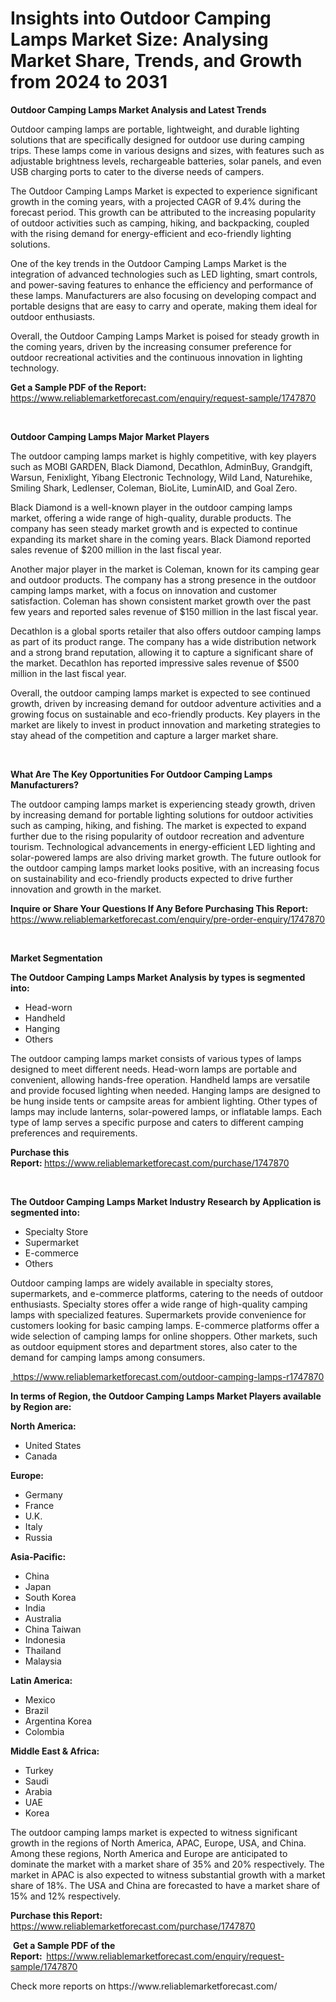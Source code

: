 <p><h1>Insights into Outdoor Camping Lamps Market Size: Analysing Market Share, Trends, and Growth from 2024 to 2031</h1></p><p><strong>Outdoor Camping Lamps Market Analysis and Latest Trends</strong></p>
<p><p>Outdoor camping lamps are portable, lightweight, and durable lighting solutions that are specifically designed for outdoor use during camping trips. These lamps come in various designs and sizes, with features such as adjustable brightness levels, rechargeable batteries, solar panels, and even USB charging ports to cater to the diverse needs of campers.</p><p>The Outdoor Camping Lamps Market is expected to experience significant growth in the coming years, with a projected CAGR of 9.4% during the forecast period. This growth can be attributed to the increasing popularity of outdoor activities such as camping, hiking, and backpacking, coupled with the rising demand for energy-efficient and eco-friendly lighting solutions.</p><p>One of the key trends in the Outdoor Camping Lamps Market is the integration of advanced technologies such as LED lighting, smart controls, and power-saving features to enhance the efficiency and performance of these lamps. Manufacturers are also focusing on developing compact and portable designs that are easy to carry and operate, making them ideal for outdoor enthusiasts.</p><p>Overall, the Outdoor Camping Lamps Market is poised for steady growth in the coming years, driven by the increasing consumer preference for outdoor recreational activities and the continuous innovation in lighting technology.</p></p>
<p><strong>Get a Sample PDF of the Report:&nbsp;</strong> <a href="https://www.reliablemarketforecast.com/enquiry/request-sample/1747870">https://www.reliablemarketforecast.com/enquiry/request-sample/1747870</a></p>
<p>&nbsp;</p>
<p><strong>Outdoor Camping Lamps Major Market Players</strong></p>
<p><p>The outdoor camping lamps market is highly competitive, with key players such as MOBI GARDEN, Black Diamond, Decathlon, AdminBuy, Grandgift, Warsun, Fenixlight, Yibang Electronic Technology, Wild Land, Naturehike, Smiling Shark, Ledlenser, Coleman, BioLite, LuminAID, and Goal Zero.</p><p>Black Diamond is a well-known player in the outdoor camping lamps market, offering a wide range of high-quality, durable products. The company has seen steady market growth and is expected to continue expanding its market share in the coming years. Black Diamond reported sales revenue of $200 million in the last fiscal year.</p><p>Another major player in the market is Coleman, known for its camping gear and outdoor products. The company has a strong presence in the outdoor camping lamps market, with a focus on innovation and customer satisfaction. Coleman has shown consistent market growth over the past few years and reported sales revenue of $150 million in the last fiscal year.</p><p>Decathlon is a global sports retailer that also offers outdoor camping lamps as part of its product range. The company has a wide distribution network and a strong brand reputation, allowing it to capture a significant share of the market. Decathlon has reported impressive sales revenue of $500 million in the last fiscal year.</p><p>Overall, the outdoor camping lamps market is expected to see continued growth, driven by increasing demand for outdoor adventure activities and a growing focus on sustainable and eco-friendly products. Key players in the market are likely to invest in product innovation and marketing strategies to stay ahead of the competition and capture a larger market share.</p></p>
<p>&nbsp;</p>
<p><strong>What Are The Key Opportunities For Outdoor Camping Lamps Manufacturers?</strong></p>
<p><p>The outdoor camping lamps market is experiencing steady growth, driven by increasing demand for portable lighting solutions for outdoor activities such as camping, hiking, and fishing. The market is expected to expand further due to the rising popularity of outdoor recreation and adventure tourism. Technological advancements in energy-efficient LED lighting and solar-powered lamps are also driving market growth. The future outlook for the outdoor camping lamps market looks positive, with an increasing focus on sustainability and eco-friendly products expected to drive further innovation and growth in the market.</p></p>
<p><strong>Inquire or Share Your Questions If Any Before Purchasing This Report:</strong> <a href="https://www.reliablemarketforecast.com/enquiry/pre-order-enquiry/1747870">https://www.reliablemarketforecast.com/enquiry/pre-order-enquiry/1747870</a></p>
<p>&nbsp;</p>
<p><strong>Market Segmentation</strong></p>
<p><strong>The Outdoor Camping Lamps Market Analysis by types is segmented into:</strong></p>
<p><ul><li>Head-worn</li><li>Handheld</li><li>Hanging</li><li>Others</li></ul></p>
<p><p>The outdoor camping lamps market consists of various types of lamps designed to meet different needs. Head-worn lamps are portable and convenient, allowing hands-free operation. Handheld lamps are versatile and provide focused lighting when needed. Hanging lamps are designed to be hung inside tents or campsite areas for ambient lighting. Other types of lamps may include lanterns, solar-powered lamps, or inflatable lamps. Each type of lamp serves a specific purpose and caters to different camping preferences and requirements.</p></p>
<p><strong>Purchase this Report:&nbsp;</strong><a href="https://www.reliablemarketforecast.com/purchase/1747870">https://www.reliablemarketforecast.com/purchase/1747870</a></p>
<p>&nbsp;</p>
<p><strong>The Outdoor Camping Lamps Market Industry Research by Application is segmented into:</strong></p>
<p><ul><li>Specialty Store</li><li>Supermarket</li><li>E-commerce</li><li>Others</li></ul></p>
<p><p>Outdoor camping lamps are widely available in specialty stores, supermarkets, and e-commerce platforms, catering to the needs of outdoor enthusiasts. Specialty stores offer a wide range of high-quality camping lamps with specialized features. Supermarkets provide convenience for customers looking for basic camping lamps. E-commerce platforms offer a wide selection of camping lamps for online shoppers. Other markets, such as outdoor equipment stores and department stores, also cater to the demand for camping lamps among consumers.</p></p>
<p><a href="https://www.reliablemarketforecast.com/outdoor-camping-lamps-r1747870">&nbsp;https://www.reliablemarketforecast.com/outdoor-camping-lamps-r1747870</a></p>
<p><strong>In terms of Region, the Outdoor Camping Lamps Market Players available by Region are:</strong></p>
<p>
    <p> <strong> North America: </strong>
        <ul>
            <li>United States</li>
            <li>Canada</li>
        </ul>
        </p> 
    <p> <strong> Europe: </strong>
        <ul>
            <li>Germany</li>
            <li>France</li>
            <li>U.K.</li>
            <li>Italy</li>
            <li>Russia</li>
        </ul>
        </p> 
    <p> <strong> Asia-Pacific: </strong>
        <ul>
            <li>China</li>
            <li>Japan</li>
            <li>South Korea</li>
            <li>India</li>
            <li>Australia</li>
            <li>China Taiwan</li>
            <li>Indonesia</li>
            <li>Thailand</li>
            <li>Malaysia</li>
        </ul>
        </p> 
    <p> <strong> Latin America: </strong>
        <ul>
            <li>Mexico</li>
            <li>Brazil</li>
            <li>Argentina Korea</li>
            <li>Colombia</li>
        </ul>
        </p> 
    <p> <strong> Middle East & Africa: </strong>
        <ul>
            <li>Turkey</li>
            <li>Saudi</li>
            <li>Arabia</li>
            <li>UAE</li>
            <li>Korea</li>
        </ul>
    </p>
    </p>
<p><p>The outdoor camping lamps market is expected to witness significant growth in the regions of North America, APAC, Europe, USA, and China. Among these regions, North America and Europe are anticipated to dominate the market with a market share of 35% and 20% respectively. The market in APAC is also expected to witness substantial growth with a market share of 18%. The USA and China are forecasted to have a market share of 15% and 12% respectively.</p></p>
<p><strong>Purchase this Report: </strong><a href="https://www.reliablemarketforecast.com/purchase/1747870">https://www.reliablemarketforecast.com/purchase/1747870</a></p>
<p>&nbsp;<strong>Get a Sample PDF of the Report:&nbsp;&nbsp;</strong><a href="https://www.reliablemarketforecast.com/enquiry/request-sample/1747870">https://www.reliablemarketforecast.com/enquiry/request-sample/1747870</a></p>
<p><strong></strong></p>
<p>Check more reports on https://www.reliablemarketforecast.com/</p>
